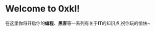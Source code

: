 # Welcome to 0xkl!

在这里你将开启你的**编程**、**黑客**等一系列有关于**IT**的知识点,祝你玩的愉快~
<!-- ![while](./images/diaoyu.jpg) -->
